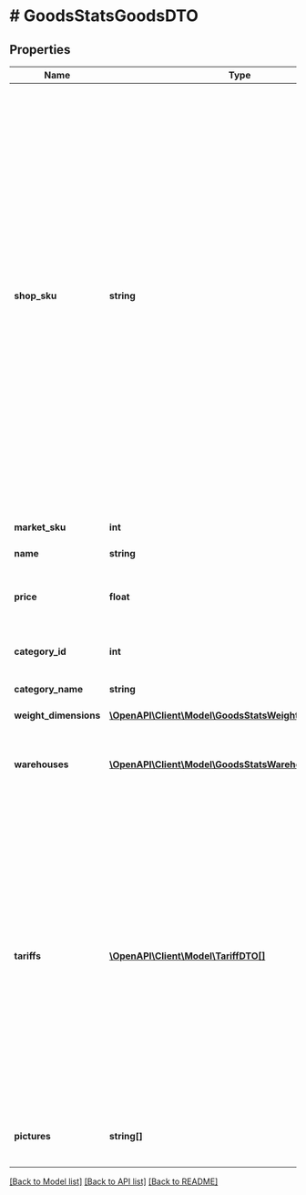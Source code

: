 # # GoodsStatsGoodsDTO

## Properties

Name | Type | Description | Notes
------------ | ------------- | ------------- | -------------
**shop_sku** | **string** | Ваш :no-translate[SKU] — идентификатор товара в вашей системе.  Правила использования :no-translate[SKU]:  * У каждого товара :no-translate[SKU] должен быть свой.  * Уже заданный :no-translate[SKU] нельзя освободить и использовать заново для другого товара. Каждый товар должен получать новый идентификатор, до того никогда не использовавшийся в вашем каталоге.  :no-translate[SKU] товара можно изменить в кабинете продавца на Маркете. О том, как это сделать, читайте [в Справке Маркета для продавцов](https://yandex.ru/support2/marketplace/ru/assortment/operations/edit-sku).  [Что такое :no-translate[SKU] и как его назначать](https://yandex.ru/support/marketplace/assortment/add/index.html#fields) | [optional]
**market_sku** | **int** | Идентификатор карточки товара на Маркете. | [optional]
**name** | **string** | Название товара. | [optional]
**price** | **float** | Цена на товар в валюте, которая установлена [в кабинете продавца на Маркете](https://partner.market.yandex.ru/). | [optional]
**category_id** | **int** | Идентификатор категории товара на Маркете. | [optional]
**category_name** | **string** | Название категории товара на Маркете. | [optional]
**weight_dimensions** | [**\OpenAPI\Client\Model\GoodsStatsWeightDimensionsDTO**](GoodsStatsWeightDimensionsDTO.md) |  | [optional]
**warehouses** | [**\OpenAPI\Client\Model\GoodsStatsWarehouseDTO[]**](GoodsStatsWarehouseDTO.md) | Информация о складах, на которых хранится товар.  Параметр не приходит, если товара нет ни на одном складе. | [optional]
**tariffs** | [**\OpenAPI\Client\Model\TariffDTO[]**](TariffDTO.md) | Информация о тарифах, по которым нужно заплатить за услуги Маркета.  По некоторым услугам могут возвращаться несколько разных стоимостей. Например, в модели :no-translate[FBS] стоимость услуги &#x60;SORTING&#x60; (обработка заказа) зависит от способа отгрузки и количества заказов в отгрузке. Подробнее о тарифах на услуги читайте [в Справке Маркета для продавцов](https://yandex.ru/support2/marketplace/ru/introduction/rates/models/). | [optional]
**pictures** | **string[]** | Ссылки (:no-translate[URL]) изображений товара в хорошем качестве. | [optional]

[[Back to Model list]](../../README.md#models) [[Back to API list]](../../README.md#endpoints) [[Back to README]](../../README.md)
